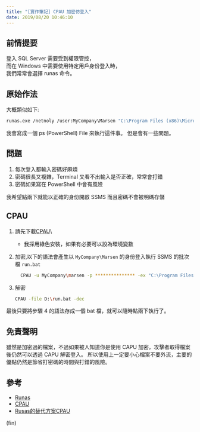 ```yaml
---
title: "[實作筆記] CPAU 加密仿登入"
date: 2019/08/20 10:46:10
---
```


## 前情提要

登入 SQL Server 需要受到權限管控，  
而在 Windows 中需要使用特定用戶身份登入時，  
我們常常會選擇 runas 命令。  

## 原始作法

大概類似如下:

```bash
runas.exe /netnoly /user:MyCompany\Marsen "C:\Program Files (x86)\Microsoft SQL Server\140\Tools\Binn\ManagementStudio\Ssms.exe"
```

我會寫成一個 ps (PowerShell) File 來執行這件事。
但是會有一些問題。

## 問題

1. 每次登入都輸入密碼好麻煩
2. 密碼很長又複雜，Terminal 又看不出輸入是否正確，常常會打錯
3. 密碼如果寫在 PowerShell 中會有風險

我希望點兩下就能以正確的身份開啟 SSMS 而且密碼不會被明碼存儲

## CPAU

1. 請先下載[CPAU](https://www.joeware.net/freetools/tools/cpau/)\
   - 我採用綠色安裝，如果有必要可以設為環境變數

2. 加密,以下的語法會產生以 `MyCompany\Marsen` 的身份登入執行 SSMS 的批次檔 `run.bat`

    ```bash
      CPAU -u MyCompany\marsen -p *************** -ex "C:\Program Files (x86)\Microsoft SQL Server\140\Tools\Binn\ManagementStudio\Ssms.exe" -enc -file D:\run.bat
    ```

3. 解密

    ```bash
    CPAU -file D:\run.bat -dec
    ```

最後只要將步驟 4 的語法存成一個 bat 檔，就可以隨時點兩下執行了。

## 免責聲明

雖然是加密過的檔案，不過如果被人知道你是使用 CAPU 加密，攻擊者取得檔案後仍然可以透過 CAPU 解密登入。
所以使用上一定要小心檔案不要外流，主要的優點仍然是節省打密碼的時間與打錯的風險。

## 參考

- [Runas](https://docs.microsoft.com/en-us/previous-versions/windows/it-pro/windows-server-2012-r2-and-2012/cc771525(v%3Dws.11))
- [CPAU](https://www.joeware.net/freetools/tools/cpau/)
- [Rusas的替代方案CPAU](https://blog.xuite.net/billchu1109/wretch/142970080-Rusas%E7%9A%84%E6%9B%BF%E4%BB%A3%E6%96%B9%E6%A1%88CPAU)

(fin)
